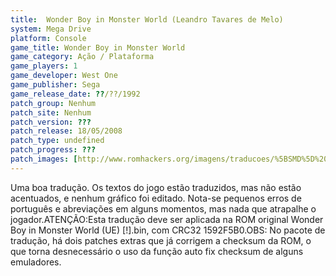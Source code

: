 ```yaml
---
title:  Wonder Boy in Monster World (Leandro Tavares de Melo)
system: Mega Drive
platform: Console
game_title: Wonder Boy in Monster World
game_category: Ação / Plataforma
game_players: 1
game_developer: West One
game_publisher: Sega
game_release_date: ??/??/1992
patch_group: Nenhum
patch_site: Nenhum
patch_version: ???
patch_release: 18/05/2008
patch_type: undefined
patch_progress: ???
patch_images: [http://www.romhackers.org/imagens/traducoes/%5BSMD%5D%20Wonder%20Boy%20in%20Monster%20World%20-%20Leandro%20-%201.png,http://www.romhackers.org/imagens/traducoes/%5BSMD%5D%20Wonder%20Boy%20in%20Monster%20World%20-%20Leandro%20-%202.png,http://www.romhackers.org/imagens/traducoes/%5BSMD%5D%20Wonder%20Boy%20in%20Monster%20World%20-%20Leandro%20-%203.png]
---
```

Uma boa tradução. Os textos do jogo estão traduzidos, mas não estão acentuados, e nenhum gráfico foi editado. Nota-se pequenos erros de português e abreviações em alguns momentos, mas nada que atrapalhe o jogador.ATENÇÃO:Esta tradução deve ser aplicada na ROM original Wonder Boy in Monster World (UE) [!].bin, com CRC32 1592F5B0.OBS: No pacote de tradução, há dois patches extras que já corrigem a checksum da ROM, o que torna desnecessário o uso da função auto fix checksum de alguns emuladores.